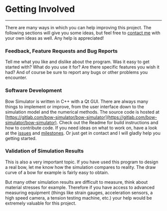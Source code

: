 # Getting Involved

---

There are many ways in which you can help improving this project.
The following sections will give you some ideas, but feel free to [contact me](contact.md) with your own ideas as well.
Any help is appreciated!

### Feedback, Feature Requests and Bug Reports

Tell me what you like and dislike about the program. Was it easy to get started with?
What do you use it for? Are there specific features you wish it had?
And of course be sure to report any bugs or other problems you encounter.

### Software Development

Bow Simulator is written in C++ with a Qt GUI.
There are always many things to implement or improve, from the user interface down to the simulation model and the numerical methods.
The source code is hosted at [https://gitlab.com/bow-simulator/bow-simulator](https://gitlab.com/bow-simulator/bow-simulator).
Check out the Readme for build instructions and how to contribute code.
If you need ideas on what to work on, have a look at the [issues](https://gitlab.com/bow-simulator/bow-simulator/issues) and [milestones](https://gitlab.com/bow-simulator/bow-simulator/milestones).
Or just get in contact and I will gladly help you getting started.

### Validation of Simulation Results

This is also a very important topic.
If you have used this program to design a real bow, let me know how the simulation compares to reality.
The draw curve of a bow for example is fairly easy to obtain.

But many other simulation results are difficult to measure, think about material stresses for example.
Therefore if you have access to advanced measuring equipment (things like strain gauges, acceleration sensors, a high speed camera, a tension testing machine, etc.) your help would be extremely valuable for this project.
